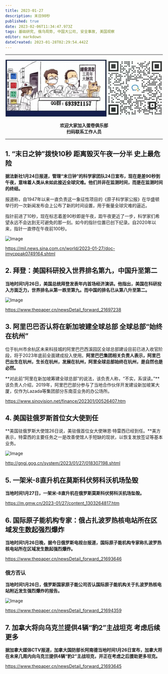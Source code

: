 ```yaml
---
title: 2023-01-27
description: 末日90秒
published: true
date: 2023-02-06T11:34:47.973Z
tags: 基础研究, 俄乌局势, 中国大公司, 安全事故, 美国观察
editor: markdown
dateCreated: 2023-01-28T02:29:54.442Z
---
```


<div class="podcast-player"></div>

---

<center style="font-weight:bold;">
  <img src="/assets/join.png" alt="加入蛋卷俱乐部"><br/>
  <p>欢迎大家加入蛋卷俱乐部<br/>扫码联系工作人员</p>
</center>

---

## 1. “末日之钟”拨快10秒 距离毁灭午夜一分半 史上最危险

**据法新社1月24日报道，管理“末日钟”的科学家团队24日宣布，现在是差90秒到午夜，意味着人类从未如此接近全球灾难。他们并非在监测时间，而是在监测时间的终结。**　　



报道称，自1947年以来一直负责这一象征性项目的《原子科学家公报》在华盛顿举行的一次新闻发布会上公布了新的时间设置，用于衡量全球灾难的逼近。



指针前进了10秒，现在标志着差90秒即是午夜，距午夜更近了一步，科学家们希望永远不会达到无可避免的那一刻。如今的指针位置已创下纪录。自2020年以来，指针一直停在午夜前100秒。

![Image](https://img.bedtime.news/2023/01/28/63d486bd8bb8f.png)

https://mil.news.sina.com.cn/world/2023-01-27/doc-imycppak0749164.shtml



## 2. 拜登：美国科研投入世界排名第九，中国升至第二

**当地时间1月26日，美国总统拜登发表年内首场经济演讲。他指出，美国在科研投入方面乏力，世界排名从第一跌至第九。而中国的排名已从第八升至第二。**

![Image](https://img.bedtime.news/2023/01/28/63d486bfad490.png)

https://www.thepaper.cn/newsDetail_forward_21697238



## 3. 阿里巴巴否认将在新加坡建全球总部 全球总部“始终在杭州” 

位于杭州市余杭区未来科技城的阿里巴巴西溪园区全球总部建设目前已进入收官阶段，将于2023年底前全面建成投入使用。**阿里巴巴集团相关负责人表示，阿里巴巴出生在杭州，生长在杭州，发展在杭州，阿里全球总部始终在杭州，是自然也是必然。**



**对此前“阿里在新加坡筹建全球总部”的说法，该负责人称，“不实，系误读。”**该负责人介绍，2019年，阿里巴巴部分参与了当地合作伙伴开发建设新加坡某大厦，仅作为Lazada等集团部分东南亚业务的办公场所。

https://www.sinovision.net/finance/202301/00526407.htm



## 4. 美国驻俄罗斯首位女大使到任

**美国驻俄罗斯大使馆26日说，美驻俄首位女大使琳恩·特雷西已经到任。**美方表示，特雷西的主要任务之一是改善使馆人手短缺的现状，以恢复发放签证等基本业务。

![Image](https://img.bedtime.news/2023/01/28/63d486c2260a6.png)

http://gngj.gog.cn/system/2023/01/27/018307198.shtml



## 5. 一架米-8直升机在莫斯科伏努科沃机场坠毁

**当地时间1月27日，一架米-8直升机在俄罗斯莫斯科伏努科沃机场坠毁。**

https://m.gmw.cn/2023-01/27/content_1303264817.htm



## 6. 国际原子能机构专家：俄占扎波罗热核电站所在区域发生数起强烈爆炸 

**当地时间1月26日晚，据今日俄罗斯电视台报道，国际原子能机构专家称扎波罗热核电站所在区域发生数起强烈爆炸。**

https://www.thepaper.cn/newsDetail_forward_21693646



### 俄方否认

**当地时间1月26日，俄罗斯国家原子能公司否认国际原子能机构关于扎波罗热核电站附近发生强烈爆炸的报告。**

![Image](https://img.bedtime.news/2023/01/28/63d486c3b2ba2.jpeg)

https://www.thepaper.cn/newsDetail_forward_21694359



## 7. 加拿大将向乌克兰提供4辆“豹2”主战坦克 考虑后续更多

**据加拿大媒体CTV报道，加拿大国防部长阿南德当地时间1月26日宣布，加拿大将在未来几周内向乌克兰提供4辆“豹2”主战坦克，并正在考虑之后援助更多坦克。**

https://www.thepaper.cn/newsDetail_forward_21693645
